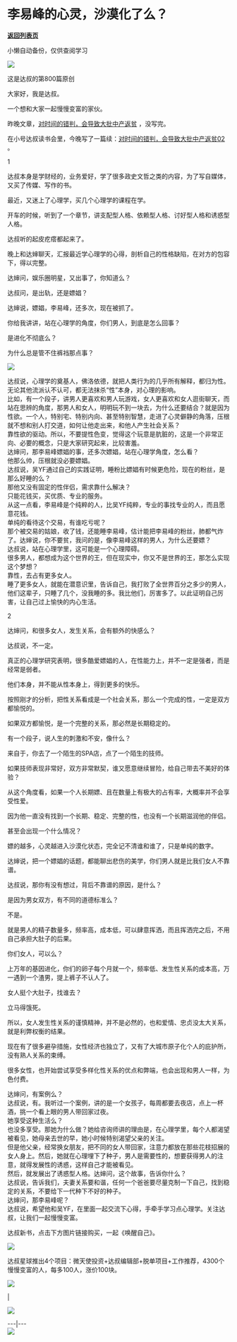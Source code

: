 # 李易峰的心灵，沙漠化了么？

[**返回列表页**](/gzh/达叔天演论)

小懒自动备份，仅供查阅学习

![](https://mmbiz.qpic.cn/mmbiz_png/7jriahnMs10LZ2ogDTFtMQZnTdcuGiaMUMibDBgE2tztbNrFgPOOlcw8OywDMvswLUTPaKwTPUmT4jJUD2UQaXuqw/640?wx_fmt=png)

这是达叔的第800篇原创

大家好，我是达叔。

一个想和大家一起慢慢变富的家伙。

昨晚文章，[对时间的错判，会导致大批中产返贫](http://mp.weixin.qq.com/s?__biz=MzA3MDQxNTg1MQ==&mid=2247493496&idx=1&sn=378e3747532f2a93212e433cf744bd55&chksm=9f3f83fca8480aea0b78a427a186f0b946428c67f828194e45c93ae89323affd7f8cb0d82c90&scene=21#wechat_redirect)
，没写完。

在小号达叔读书会里，今晚写了一篇续：[对时间的错判，会导致大批中产返贫02](http://mp.weixin.qq.com/s?__biz=Mzg2NjYxNTY5NA==&mid=2247485658&idx=1&sn=342242b7fcda5029f363d24a530223ab&chksm=ce49603bf93ee92d6ba20388076474616629b8adc31cda48bd307c99031228ae5866f168a0f5&scene=21#wechat_redirect)
。

  

1

  

达叔本身是学财经的，业务爱好，学了很多政史文哲之类的内容，为了写自媒体，又买了传媒、写作的书。  

最近，又迷上了心理学，买几个心理学的课程在学。

开车的时候，听到了一个章节，讲支配型人格、依赖型人格、讨好型人格和诱惑型人格。

达叔听的起皮疙瘩都起来了。

晚上和达婶聊天，汇报最近学心理学的心得，剖析自己的性格缺陷，在对方的包容下，得以完整。

达婶问，娱乐圈明星，又出事了，你知道么？  

达叔问，是出轨，还是嫖娼？

达婶说，嫖娼，李易峰，还多次，现在被抓了。

你给我讲讲，站在心理学的角度，你们男人，到底是怎么回事？

是进化不彻底么？

为什么总是管不住裤裆那点事？

![](https://mmbiz.qpic.cn/mmbiz_jpg/7jriahnMs10LW8IGhjNS7m7LyAiblOm9MrYjTUQ9m5tqX0VBTLAbib20BiadU5yRicYCKkibgmY1zCG1w834TxtBPH6A/640?wx_fmt=jpeg)

  
达叔说，心理学的奠基人，佛洛依德，就把人类行为的几乎所有解释，都归为性。无论其他流派认不认可，都无法抹杀“性”本身，对心理的影响。  
比如，有一个段子，讲男人更喜欢和男人玩游戏，女人更喜欢和女人逛街聊天，而站在思辨的角度，那男人和女人，明明玩不到一块去，为什么还要结合？就是因为性欲。一个人，特别宅、特别内向、甚至特别智慧，走进了心灵僻静的角落，压根就不想和别人打交道，如何让他走出来，和他人产生社会关系？  
靠性欲的驱动。所以，不要提性色变，觉得这个玩意是肮脏的，这是一个非常正向、必要的概念，只是大家研究起来，比较害羞。  
达婶问，那李易峰嫖娼的事，还多次嫖娼，站在心理学角度，怎么看？  
他那么帅，压根就没必要嫖娼。  
达叔说，吴YF通过自己的实践证明，睡粉比嫖娼有时候更危险，现在的粉丝，是那么好睡的么？  
那他又没有固定的性伴侣，需求靠什么解决？  
只能花钱买，买优质、专业的服务。  
从这一点看，李易峰是个纯粹的人，比吴YF纯粹，专业的事找专业的人，而且愿意花钱。  
单纯的看待这个交易，有谁吃亏呢？  
那个被交易的姑娘，收了钱，还能睡李易峰，估计能把李易峰的粉丝，肺都气炸了。达婶说，你不要贫，我问的是，像李易峰这样的男人，为什么还要嫖？  
达叔说，站在心理学里，这可能是一个心理障碍。  
很多男人，都想成为这个世界的王，但在现实中，你又不是世界的王，那怎么实现这个梦想？  
靠性，去占有更多女人。  
睡了更多女人，就能在潜意识里，告诉自己，我打败了全世界百分之多少的男人，他们这辈子，只睡了几个，没我睡的多。我比他们，厉害多了。以此证明自己厉害，让自己过上愉快的内心生活。  
  

2

  

达婶问，和很多女人，发生关系，会有额外的快感么？

达叔说，不一定。

真正的心理学研究表明，很多酷爱嫖娼的人，在性能力上，并不一定是强者，而是经常是弱者。  

他们本身，并不能从性本身上，得到更多的快乐。  

按照刚才的分析，把性关系看成是一个社会关系，那么一个完成的性，一定是双方都愉悦的。

如果双方都愉悦，是一个完整的关系，那必然是长期稳定的。  

有一个段子，说人生的刺激和不安，像什么？

来自于，你去了一个陌生的SPA店，点了一个陌生的技师。

如果技师表现非常好，双方非常默契，谁又愿意继续冒险，给自己带去不美好的体验？

从这个角度看，如果一个人长期嫖、且在数量上有极大的占有率，大概率并不会享受性爱。  

因为他一直没有找到一个长期、稳定、完整的性，也没有一个长期滋润他的伴侣。

甚至会出现一个什么情况？

嫖的越多，心灵越进入沙漠化状态，完全记不清谁和谁了，只是单纯的数字。  

达婶说，把一个嫖娼的话题，都能聊出悲伤的美学，你们男人就是比我们女人不靠谱。

达叔说，那你有没有想过，背后不靠谱的原因，是什么？

是因为男女双方，有不同的道德标准么？

不是。

就是男人的精子数量多，频率高，成本低，可以肆意挥洒，而且挥洒完之后，不用自己承担大肚子的后果。

你们女人，可以么？

上万年的基因进化，你们的卵子每个月就一个，频率低、发生性关系的成本高，万一遇到一个渣男，提上裤子不认人了。  

女人挺个大肚子，找谁去？

立马得饿死。  

所以，女人发生性关系的谨慎精神，并不是必然的，也和爱情、忠贞没太大关系，就是利弊权衡的结果。  

现在有了很多避孕措施，女性经济也独立了，又有了大城市原子化个人的庇护所，没有熟人关系的束缚。  

很多女性，也开始尝试享受多样化性关系的优点和弊端，也会出现和男人一样，为色付费。  

达婶问，有案例么？  
达叔说，有。我听过一个案例，讲的是一个女孩子，每周都要去夜店，点上一杯酒，挑一个看上眼的男人带回家过夜。  
她享受这种生活么？  
也没多享受。那她为什么做？她给咨询师讲的理由是，在心理学里，每个人都渴望被看见，她母亲去世的早，她小时候特别渴望父亲的关注。  
但是他父亲，经常换女朋友，把不同的女人带回家，注意力都放在那些花枝招展的女人身上。然后，她就在心理埋下了种子，男人是需要性的，想要获得男人的注意，就得发展性的诱惑，这样自己才能被看见。  
然后，就发展出了诱惑型人格。达婶问，这个故事，告诉你什么？  
达叔说，告诉我们，夫妻关系要和谐，任何一个爸爸要尽量克制一下自己，找到稳定的关系，不要给下一代种下不好的种子。  
达婶问，那李易峰呢？  
达叔说，希望他和吴YF，在里面一起交流下心得，手牵手学习点心理学。关注达叔，让我们一起慢慢变富。

达叔新书，点击下方图片链接购买，一起《唤醒自己》。  

  

![](https://mmbiz.qpic.cn/mmbiz_jpg/7jriahnMs10L0ibJpHiaxzlP2YRuxiadjBiad2DibibKCcavpjUfAkYJ6Cmo7yruddKkAialciacLXG5vxJRh506AeeAH0g/640?wx_fmt=jpeg&wxfrom;=5&wx;_lazy=1&wx;_co=1)

达叔星球推出4个项目：微天使投资+达叔编辑部+脱单项目+工作推荐，4300个慢慢变富的人，每多100人，涨价100块。

![](https://mmbiz.qpic.cn/mmbiz_png/7jriahnMs10LD2GPukTxiahFI6oM4lNDvKduqV0kwaJk5SqIuadNl7VvBibLD6mVAGrWR0AeZxxR7AvoQ2UzHXBEg/640?wx_fmt=png)

  

|

![](https://mmbiz.qpic.cn/mmbiz_jpg/7jriahnMs10LD2GPukTxiahFI6oM4lNDvKGKEmMhN7fZtl6NRhbkf2Vn8krZEPbFtbNpwcFRROweibXgaVcKhxazQ/640?wx_fmt=jpeg)  
  
---|---  
[![](https://mmbiz.qpic.cn/mmbiz_jpg/7jriahnMs10LcEot1GkBPa7BXh0V8jDZeAVTtIvX8nhP84UCW4F6dTgCXjpwDo4sjSSTUJjL3KAxh0nnfNFH8wA/640?wx_fmt=jpeg)](http://mp.weixin.qq.com/s?__biz=MzA3MDQxNTg1MQ==&mid=2247490853&idx=2&sn=154cb011c0644c5d4c45f0f9c70f55dc&chksm=9f3c79a1a84bf0b761f7812cd8b0b3b525a3441beb1c132305f5f68f058a5efb0005b0a08c27&scene=21#wechat_redirect)


